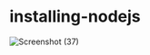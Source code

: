# installing-nodejs
![Screenshot (37)](https://user-images.githubusercontent.com/84445152/140268473-5297339e-b38f-45d4-8aff-8563aef37797.png)

